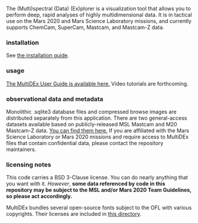 The (Multi)spectral (Data) (Ex)plorer is a visualization tool that allows you to perform
deep, rapid analyses of highly multidimensional data. It is in tactical use on the Mars 
2020 and Mars Science Laboratory missions, and currently supports ChemCam, 
SuperCam, Mastcam, and Mastcam-Z data.

### installation
See [the installation guide](installation_guide.md).

### usage
[The MultiDEx User Guide is available here.](https://docs.google.com/document/d/1SeM_QM21UNokkma1ZfUlbFgiB9K69zo30PjEb0q6Cds)
Video tutorials are forthcoming.

### observational data and metadata
Monolithic .sqlite3 database files and compressed browse images are 
distributed separately from this application. There are two general-access datasets 
available based on publicly-released MSL Mastcam and M20 Mastcam-Z data.
[You can find them here.](https://drive.google.com/drive/u/0/folders/1W6lm8aZXJXwJzbO7F5yxOzRUaKwNhKIT)
If you are affiliated with the Mars Science Laboratory or Mars 2020 missions and
require access to MultiDEx files that contain confidential data,
please contact the repository maintainers.

### licensing notes
This code carries a BSD 3-Clause license. You can do nearly anything that 
you want with it. _However_, **some data referenced by code in this 
repository may be subject to the MSL and/or Mars 2020 Team Guidelines, so 
please act accordingly.**

MultiDEx bundles several open-source fonts subject to the OFL with various 
copyrights. Their licenses are included in 
[this directory](multidex/plotter/application/assets/fonts).
